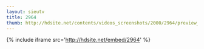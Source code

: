 ```yaml
---
layout: sieutv
title: 2964
thumb: http://hdsite.net/contents/videos_screenshots/2000/2964/preview_360p.mp4.jpg
---
```

{% include iframe src='http://hdsite.net/embed/2964' %}
 
